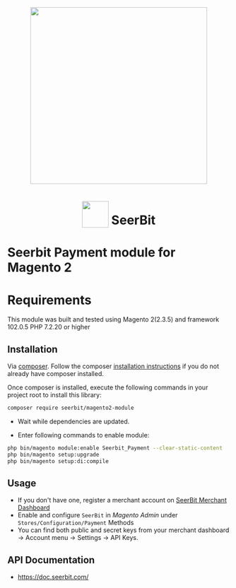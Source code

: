 <div align="center">
 <img width="400" valign="top" src="https://assets.seerbitapi.com/images/seerbit_logo_type.png">
</div>

<h1 align="center">
  <img width="60" valign="bottom" src="https://devdocs.magento.com/assets/i/adobe-a.svg">
   SeerBit
</h1>

# Seerbit Payment module for Magento 2

# Requirements
This module was built and tested using Magento 2(2.3.5) and framework 102.0.5 
PHP 7.2.20 or higher

## Installation

Via [composer](https://getcomposer.org). Follow the composer
[installation instructions](https://getcomposer.org/doc/00-intro.md) if you do not already have
composer installed.


Once composer is installed, execute the following commands in your project root to install this library:

```bash
composer require seerbit/magento2-module
```

* Wait while dependencies are updated.

* Enter following commands to enable module:

```bash
php bin/magento module:enable Seerbit_Payment --clear-static-content
php bin/magento setup:upgrade
php bin/magento setup:di:compile
```

## Usage
* If you don't have one, register a merchant account on [SeerBit Merchant Dashboard](https://dashboard.seerbitapi.com/#/auth/register) 
* Enable and configure `SeerBit` in *Magento Admin* under `Stores/Configuration/Payment` Methods
* You can find both public and secret keys from your merchant dashboard -> Account menu -> Settings -> API Keys. 

## API Documentation ##
* https://doc.seerbit.com/
